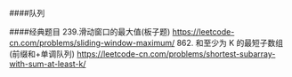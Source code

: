 ####队列



####经典题目
239.滑动窗口的最大值(板子题) https://leetcode-cn.com/problems/sliding-window-maximum/
862. 和至少为 K 的最短子数组(前缀和+单调队列) https://leetcode-cn.com/problems/shortest-subarray-with-sum-at-least-k/